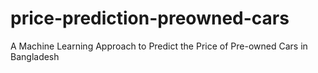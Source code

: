 # price-prediction-preowned-cars
A Machine Learning Approach to Predict the Price of Pre-owned Cars in Bangladesh
